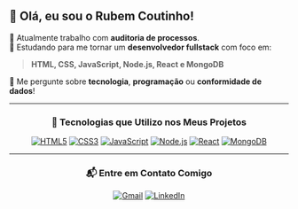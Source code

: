 ## 👋 Olá, eu sou o Rubem Coutinho!

🔭 Atualmente trabalho com **auditoria de processos**.  
🌱 Estudando para me tornar um **desenvolvedor fullstack** com foco em:

> **HTML, CSS, JavaScript, Node.js, React e MongoDB**

💬 Me pergunte sobre **tecnologia**, **programação** ou **conformidade de dados**!

---

<div align="center">
  <h3>🚀 Tecnologias que Utilizo nos Meus Projetos</h3>
  <a href="#"><img src="https://img.shields.io/badge/HTML5-E34F26?style=for-the-badge&logo=html5&logoColor=white" alt="HTML5" /></a>
  <a href="#"><img src="https://img.shields.io/badge/CSS3-1572B6?style=for-the-badge&logo=css3&logoColor=white" alt="CSS3" /></a>
  <a href="#"><img src="https://img.shields.io/badge/JavaScript-F7DF1E?style=for-the-badge&logo=javascript&logoColor=black" alt="JavaScript" /></a>
  <a href="#"><img src="https://img.shields.io/badge/Node.js-339933?style=for-the-badge&logo=nodedotjs&logoColor=white" alt="Node.js" /></a>
  <a href="#"><img src="https://img.shields.io/badge/React-20232A?style=for-the-badge&logo=react&logoColor=61DAFB" alt="React" /></a>
  <a href="#"><img src="https://img.shields.io/badge/MongoDB-4EA94B?style=for-the-badge&logo=mongodb&logoColor=white" alt="MongoDB" /></a>
</div>

---

<div align="center">
  <h3>📬 Entre em Contato Comigo</h3>
  <a href="mailto:rubemd.almeida@gmail.com"><img src="https://img.shields.io/badge/Gmail-EA4335?style=for-the-badge&logo=gmail&logoColor=white" alt="Gmail" /></a>
  <a href="https://www.linkedin.com/in/rubemcoutinho" target="_blank"><img src="https://img.shields.io/badge/LinkedIn-0077B5?style=for-the-badge&logo=linkedin&logoColor=white" alt="LinkedIn" /></a>
</div>
